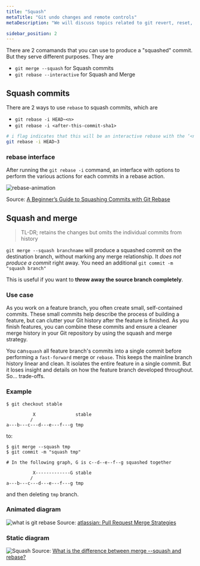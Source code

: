 ```yaml
---
title: "Squash"
metaTitle: "Git undo changes and remote controls"
metaDescription: "We will discuss topics related to git revert, reset, rebase, stash, fetch, pull, push and merge."

sidebar_position: 2
---
```


There are 2 comamands that you can use to produce a "squashed" commit. But they serve different purposes. They are 
- `git merge --squash` for Squash commits
- `git rebase --interactive` for Squash and Merge

## Squash commits

There are 2 ways to use `rebase` to squash commits, which are
- `git rebase -i HEAD~<n>`
- `git rebase -i <after-this-commit-sha1>`

```bash
# i flag indicates that this will be an interactive rebase with the ‘<n>’ designating the number of commits that you wish to rebase.
git rebase -i HEAD~3 
```

### rebase interface
After running the `git rebase -i` command, an interface with options to perform the various actions for each commits in a rebase action.

![rebase-animation](/img/web-development/version-control/rebase-animation.gif)

Source: [A Beginner’s Guide to Squashing Commits with Git Rebase](https://medium.com/@slamflipstrom/a-beginners-guide-to-squashing-commits-with-git-rebase-8185cf6e62ec)

## Squash and merge

> TL-DR; retains the changes but omits the individual commits from history

`git merge --squash branchname` will produce a squashed commit on the destination branch, without marking any merge relationship. It *does not produce a commit* right away. You need an additional `git commit -m "squash branch"`

This is useful if you want to **throw away the source branch completely**. 

### Use case
As you work on a feature branch, you often create small, self-contained commits. These small commits help describe the process of building a feature, but can clutter your Git history after the feature is finished. As you finish features, you can combine these commits and ensure a cleaner merge history in your Git repository by using the squash and merge strategy.

You can`squash` all feature branch's commits into a single commit before performing a `fast-forward` merge or `rebase`. This keeps the mainline branch history linear and clean. It isolates the entire feature in a single commit. But it loses insight and details on how the feature branch developed throughout. So... trade-offs.

### Example

```
$ git checkout stable

          X               stable
         /
a---b---c---d---e---f---g tmp

```

to:

```
$ git merge --squash tmp
$ git commit -m "squash tmp"

# In the following graph, G is c--d--e--f--g squashed together

          X-------------G stable
         /
a---b---c---d---e---f---g tmp

```

and then deleting `tmp` branch.


### Animated diagram

![what is git rebase](/img/web-development/version-control/squash.gif)
Source: [atlassian: Pull Request Merge Strategies](https://blog.developer.atlassian.com/pull-request-merge-strategies-the-great-debate/)

### Static diagram

![Squash](/img/web-development/version-control/squash-and-merge.png)
Source: [What is the difference between merge --squash and rebase?](https://stackoverflow.com/questions/2427238/what-is-the-difference-between-merge-squash-and-rebase)
